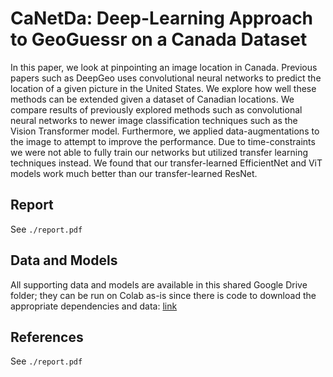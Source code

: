 # CaNetDa: Deep-Learning Approach to GeoGuessr on a Canada Dataset
In this paper, we look at pinpointing an image location in Canada. Previous papers such as DeepGeo uses convolutional neural networks to predict the location of a given picture in the United States. We explore how well these methods can be extended given a dataset of Canadian locations. We compare results of previously explored methods such as convolutional neural networks to newer image classification techniques such as the Vision Transformer model. Furthermore, we applied data-augmentations to the image to attempt to improve the performance. Due to time-constraints we were not able to fully train our networks but utilized transfer learning techniques instead. We found that our transfer-learned EfficientNet and ViT models work much better than our transfer-learned ResNet.

## Report
See `./report.pdf`

## Data and Models
All supporting data and models are available in this shared Google Drive folder; they can be run on Colab as-is since there is code to download the appropriate dependencies and data: [link](https://drive.google.com/drive/folders/198KNZXeaM06WJU45tJ-iQQ9pzcitSZsl?usp=sharing)

## References
See `./report.pdf`
